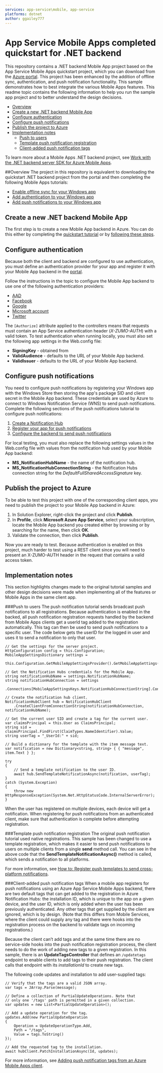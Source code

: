```yaml
---
services: app-service\mobile, app-service
platforms: dotnet
author: ggailey777
---
```

# App Service Mobile Apps completed quickstart for .NET backend
This repository contains a .NET backend Mobile App project based on the App Service Mobile Apps quickstart project, which you can download from the [Azure portal](https://portal.azure.com). This project has been enhanced by the addition of offline sync, authentication, and push notification functionality. This sample demonstrates how to best integrate the various Mobile Apps features. This readme topic contains the following information to help you run the sample app project and to better understand the design decisions.

+ [Overview](#overview)
+ [Create a new .NET backend Mobile App](#create-a-new-net-backend-mobile-app)
+ [Configure authentication](#configure-authentication)
+ [Configure push notifications](#configure-push-notifications)
+ [Publish the project to Azure](#publish-the-project-to-azure)
+ [Implementation notes](#implementation-notes)
	+ [Push to users](#push-to-users)
	+ [Template push notification registration](#template-push-notification-registration)
	+ [Client-added push notification tags](#client-added-push-notification-tags)

To learn more about a Mobile Apps .NET backend project, see [Work with the .NET backend server SDK for Azure Mobile Apps](https://docs.microsoft.com/azure/app-service-mobile/app-service-mobile-dotnet-backend-how-to-use-server-sdk/).

##Overview
The project in this repository is equivalent to downloading the quickstart .NET backend project from the portal and then completing the following Mobile Apps tutorials:

+ [Enable offline sync for your Windows app](https://docs.microsoft.com/azure/app-service-mobile/app-service-mobile-windows-store-dotnet-get-started-offline-data/)
+ [Add authentication to your Windows app](https://azure.microsoft.com/en-us/documentation/articles/app-service-mobile-windows-store-dotnet-get-started-users/)
+ [Add push notifications to your Windows app](https://azure.microsoft.com/en-us/documentation/articles/app-service-mobile-windows-store-dotnet-get-started-push/) 

## Create a new .NET backend Mobile App 

The first step is to create a new Mobile App backend in Azure. You can do this either by completing the [quickstart tutorial](https://docs.microsoft.com/azure/app-service-mobile/app-service-mobile-windows-store-dotnet-get-started/) or by [following these steps](https://github.com/MicrosoftDocs/azure-docs/blob/master/includes/app-service-mobile-dotnet-backend-create-new-service.md).

## Configure authentication

Because both the client and backend are configured to use authentication, you must define an authentication provider for your app and register it with your Mobile App backend in the [portal](https://portal.azure.com).

Follow the instructions in the topic to configure the Mobile App backend to use one of the following authentication providers:

+ [AAD](https://docs.microsoft.com/azure/app-service-mobile/app-service-mobile-how-to-configure-active-directory-authentication/)
+ [Facebook](https://docs.microsoft.com/azure/app-service-mobile/app-service-mobile-how-to-configure-facebook-authentication/)
+ [Google](https://docs.microsoft.com/azure/app-service-mobile/app-service-mobile-how-to-configure-google-authentication/)
+ [Microsoft account](https://docs.microsoft.com/azure/app-service-mobile/app-service-mobile-how-to-configure-microsoft-authentication/)
+ [Twitter](https://docs.microsoft.com/azure/app-service-mobile/app-service-mobile-how-to-configure-twitter-authentication/)

The `[Authorize]` attribute applied to the controllers means that requests must contain an App Service authentication header (*X-ZUMO-AUTH*) with a valid token. To test authentication when running locally, you must also set the following app settings in the Web.config file:

- **SigningKey** - obtained from
- **ValidAudience** - defaults to the URL of your Mobile App backend.
- **ValidIssuer** - defaults to the URL of your Mobile App backend.

## Configure push notifications

You need to configure push notifications by registering your Windows app with the Windows Store then storing the app's package SID and client secret in the Mobile App backend. These credentials are used by Azure to connect to Windows Notification Service (WNS) to send push notifications. Complete the following sections of the push notifications tutorial to configure push notifications:

1. [Create a Notification Hub](https://github.com/MicrosoftDocs/azure-docs/blob/master/includes/app-service-mobile-configure-notification-hub.md)
2. [Register your app for push notifications](https://github.com/MicrosoftDocs/azure-docs/blob/master/includes/app-service-mobile-register-wns.md)
3. [Configure the backend to send push notifications](https://github.com/MicrosoftDocs/azure-docs/blob/master/includes/app-service-mobile-configure-wns.md)

For local testing, you must also replace the following settings values in the Web.config file with values from the notification hub used by your Mobile App backend:

- **MS_NotificationHubName** - the name of the notification hub.
- **MS_NotificationHubConnectionString** - the Notification Hubs connection string for the *DefaultFullSharedAccessSignature* key. 


## Publish the project to Azure

To be able to test this project with one of the corresponding client apps, you need to publish the project to your Mobile App backend in Azure: 

1. In Solution Explorer, right-click the project and click **Publish**.
2. In **Profile**, click **Microsoft Azure App Service**, select your subscription, locate the Mobile App backend you created either by browsing or by searching for the name, then click **OK**.
3. Validate the connection, then click **Publish**.

Now you are ready to test. Because authentication is enabled on this project, much harder to test using a REST client since you will need to present an X-ZUMO-AUTH header in the request that contains a valid access token.

## Implementation notes 
This section highlights changes made to the original tutorial samples and other design decisions were made when implementing all of the features or Mobile Apps in the same client app. 

###Push to users
The push notification tutorial sends broadcast push notifications to all registrations. Because authentication is enabled in the backed, all push notification registration requests handled by the backend from Mobile Apps clients get a userId tag added to the registration automatically. This tag can then be used to send push notifications to a specific user. The code below gets the userID for the logged in user and uses it to send a notification to only that user.

	// Get the settings for the server project.
    HttpConfiguration config = this.Configuration;
    MobileAppSettingsDictionary settings =
        this.Configuration.GetMobileAppSettingsProvider().GetMobileAppSettings();

    // Get the Notification Hubs credentials for the Mobile App.
    string notificationHubName = settings.NotificationHubName;
    string notificationHubConnection = settings
        .Connections[MobileAppSettingsKeys.NotificationHubConnectionString].ConnectionString;

    // Create the notification hub client.
    NotificationHubClient hub = NotificationHubClient
        .CreateClientFromConnectionString(notificationHubConnection, notificationHubName);

    // Get the current user SID and create a tag for the current user.
    var claimsPrincipal = this.User as ClaimsPrincipal;
    string sid = claimsPrincipal.FindFirst(ClaimTypes.NameIdentifier).Value;
    string userTag = "_UserId:" + sid;

    // Build a dictionary for the template with the item message text.
    var notification = new Dictionary<string, string> { { "message", item.Text } };

    try
    {
        // Send a template notification to the user ID.
        await hub.SendTemplateNotificationAsync(notification, userTag);
    }
    catch (System.Exception)
    {
        throw new HttpResponseException(System.Net.HttpStatusCode.InternalServerError);
    }

When the user has registered on multiple devices, each device will get a notification. When registering for push notifications from an authenticated client, make sure that authentication is complete before attempting registration.

###Template push notification registration
The original push notification tutorial used native registrations. This sample has been changed to use a template registration, which makes it easier to send push notifications to users on multiple clients from a single **send** method call. You can see in the above code that the **SendTemplateNotificationAsync()** method is called, which sends a notification to all platforms.

For more information, see [How to: Register push templates to send cross-platform notifications](https://docs.microsoft.com/azure/app-service-mobile/app-service-mobile-dotnet-how-to-use-client-library/#how-to-register-push-templates-to-send-cross-platform-notifications).

###Client-added push notification tags
When a mobile app registers for push notifications using an Azure App Service Mobile Apps backend, there are two default tags that can get added to the registration in Azure Notification Hubs: the installation ID, which is unique to the app on a given device, and the user ID, which is only added when the user has been previously authenticated. Any other tags that get supplied by the client are ignored, which is by design. (Note that this differs from Mobile Services, where the client could supply any tag and there were hooks into the registration process on the backend to validate tags on incoming registrations.) 

Because the client can’t add tags and at the same time there are no service-side hooks into the push notification registration process, the client needs to do the work of adding new tags to a given registration. In this sample, there is an **UpdateTagsController** that defines an `/updatetags` endpoint to enable clients to add tags to their push registration. The client calls that endpoint with its *installationId* to create new tags. 

The following code updates and installation to add user-supplied tags:

    // Verify that the tags are a valid JSON array.
    var tags = JArray.Parse(message);
               
    // Define a collection of PartialUpdateOperations. Note that 
    // only one '/tags' path is permitted in a given collection.
    var updates = new List<PartialUpdateOperation>();

    // Add a update operation for the tag.
    updates.Add(new PartialUpdateOperation
    {
        Operation = UpdateOperationType.Add,
        Path = "/tags",
        Value = tags.ToString()
    });

    // Add the requested tag to the installation.
    await hubClient.PatchInstallationAsync(Id, updates);

For more information, see [Adding push notification tags from an Azure Mobile Apps client](http://blogs.msdn.com/b/writingdata_services/archive/2016/01/22/adding-push-notification-tags-from-an-azure-mobile-apps-client.aspx).
